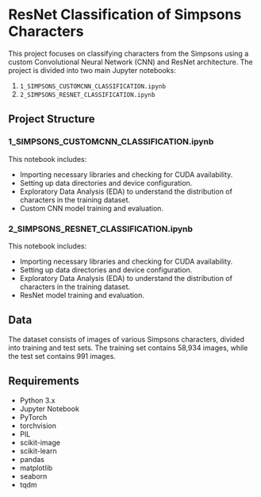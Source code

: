 # ResNet Classification of Simpsons Characters

This project focuses on classifying characters from the Simpsons using a custom Convolutional Neural Network (CNN) and ResNet architecture. The project is divided into two main Jupyter notebooks:

1. `1_SIMPSONS_CUSTOMCNN_CLASSIFICATION.ipynb`
2. `2_SIMPSONS_RESNET_CLASSIFICATION.ipynb`

## Project Structure

### 1_SIMPSONS_CUSTOMCNN_CLASSIFICATION.ipynb

This notebook includes:
- Importing necessary libraries and checking for CUDA availability.
- Setting up data directories and device configuration.
- Exploratory Data Analysis (EDA) to understand the distribution of characters in the training dataset.
- Custom CNN model training and evaluation.

### 2_SIMPSONS_RESNET_CLASSIFICATION.ipynb

This notebook includes:
- Importing necessary libraries and checking for CUDA availability.
- Setting up data directories and device configuration.
- Exploratory Data Analysis (EDA) to understand the distribution of characters in the training dataset.
- ResNet model training and evaluation.

## Data

The dataset consists of images of various Simpsons characters, divided into training and test sets. The training set contains 58,934 images, while the test set contains 991 images.

## Requirements

- Python 3.x
- Jupyter Notebook
- PyTorch
- torchvision
- PIL
- scikit-image
- scikit-learn
- pandas
- matplotlib
- seaborn
- tqdm

